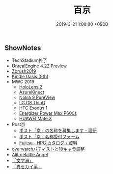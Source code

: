 ﻿---
actor_ids:
  - kou
  - hikaru
audio_file_path: /audio/7.mp3
audio_file_size: 40
date: 2019-3-21 1:00:00 +0900
description: UE 4.22 Preview、Zbrush2019、KindleOasis、MWC2019、Post京等について話しました
duration: "86:28"
layout: article
title: 7. 百京
---

## ShowNotes
- TechStadium終了
- [UnrealEngine 4.22 Preview](https://www.unrealengine.com/ja/blog/4-22-preview-1-now-available?sessionInvalidated=true)
- [Zbrush2019](https://oakcorp.net/pixologic/) 
- [Kindle Oasis (9th)](https://www.amazon.co.jp/dp/B06XDFJJRS/ref=fs_ods_fs_eink_cog?th=1)
- MWC 2019
    - [HoloLens 2](https://www.microsoft.com/ja-jp/hololens)
    - [AzureKinect](https://azure.microsoft.com/ja-jp/services/kinect-dk/)
    - [Nokia 9 PureView](https://www.nokia.com/phones/en_int/nokia-9-pureview#hero)
    - [LG G8 ThinQ](https://www.lg.com/us/mobile-phones/g8-thinq)
    - [HTC Exodus 1](https://japan.cnet.com/article/35127467/)
    - [Energizer Power Max P600s](https://kakakumag.com/pc-smartphone/?id=13407)
    - [HUAWEI Mate X](https://consumer.huawei.com/en/phones/mate-x/?ic_medium=hwdc&ic_source=corp_sbanner_matex)
- Post京
    - [ポスト「京」の名称を募集します - 理研](https://www.r-ccs.riken.jp/naming)
    - [ポスト「京」名称受付フォーム](https://postk-naming.smktg.jp/public/application/add/31)
    - [Fujitsu - HPC カタログ・資料](http://www.fujitsu.com/jp/solutions/business-technology/tc/catalog/)
- [overwatchバティストと19キャラ調整](https://wiki.denfaminicogamer.jp/overwatch/%E3%82%A2%E3%83%83%E3%83%97%E3%83%87%E3%83%BC%E3%83%88%E6%83%85%E5%A0%B1)
- [Alita: Battle Angel](http://www.foxmovies-jp.com/alitabattleangel/)
- [「文字渦」](https://www.amazon.co.jp/dp/B07M99YBG8)
- [「異セカイ系」](https://www.amazon.co.jp/dp/B07GDGFSY8)